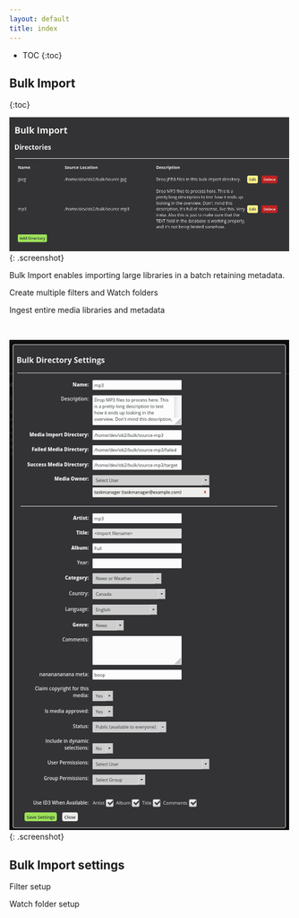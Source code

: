 ```yaml
---
layout: default
title: index
---
```


* TOC
{:toc}

## Bulk Import
{:toc}

![ Bulk Import](img/bulk-import-folders.png ){: .screenshot}

Bulk Import enables importing large libraries in a batch retaining metadata.

Create multiple filters and Watch folders

Ingest entire media libraries and metadata

<br/>

![ Bulk Import Settings](img/bulk-import-settings.png ){: .screenshot}

## Bulk Import settings

Filter setup

Watch folder setup

<br/>

